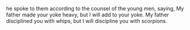 he spoke to them according to the counsel of the young men, saying, My father made your yoke heavy, but I will add to your yoke. My father disciplined you with whips, but I will discipline you with scorpions.
